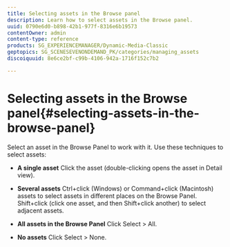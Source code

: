 ```yaml
---
title: Selecting assets in the Browse panel
description: Learn how to select assets in the Browse panel.
uuid: 0790e6d0-b898-42b1-977f-8316e6b19573
contentOwner: admin
content-type: reference
products: SG_EXPERIENCEMANAGER/Dynamic-Media-Classic
geptopics: SG_SCENESEVENONDEMAND_PK/categories/managing_assets
discoiquuid: 8e6ce2bf-c99b-4106-942a-1716f152c7b2

---
```


# Selecting assets in the Browse panel{#selecting-assets-in-the-browse-panel}

Select an asset in the Browse Panel to work with it. Use these techniques to select assets:

* **A single asset**
Click the asset (double-clicking opens the asset in Detail view).

* **Several assets**
Ctrl+click (Windows) or Command+click (Macintosh) assets to select assets in different places on the Browse Panel. Shift+click (click one asset, and then Shift+click another) to select adjacent assets.

* **All assets in the Browse Panel**
Click Select > All.

* **No assets**
Click Select > None.
